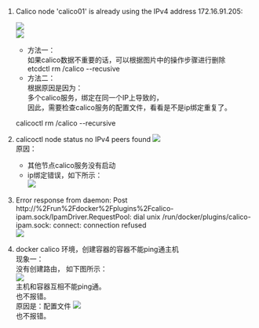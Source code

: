 
1. Calico node 'calico01' is already using the IPv4 address 172.16.91.205:  

    ![](https://note.youdao.com/yws/public/resource/beefe632a59e659716553180a808c6bf/xmlnote/2092478BC26C456380653D09630AEA25/20874)  
    ![](https://note.youdao.com/yws/public/resource/beefe632a59e659716553180a808c6bf/xmlnote/563E5488282C4F1EA0951E9EDEFC9BAC/20876)  
    - 方法一：  
        如果calico数据不重要的话，可以根据图片中的操作步骤进行删除  
        etcdctl rm /calico --recusive  
    - 方法二：  
        根据原因是因为：  
        多个calico服务，绑定在同一个IP上导致的，  
        因此，需要检查calico服务的配置文件，看看是不是ip绑定重复了。  

       



    calicoctl rm /calico --recursive  
2. calicoctl node status no IPv4 peers found
    ![](https://note.youdao.com/yws/public/resource/beefe632a59e659716553180a808c6bf/xmlnote/C60E939916E14903A5B7674B7AB4A0BB/20878)  
    原因： 
    - 其他节点calico服务没有启动 
    - ip绑定错误，如下所示：  
        ![](https://note.youdao.com/yws/public/resource/beefe632a59e659716553180a808c6bf/xmlnote/7C1BE91F4151482480DB58D4FEB815AC/20882)  

3. Error response from daemon: Post http://%2Frun%2Fdocker%2Fplugins%2Fcalico-ipam.sock/IpamDriver.RequestPool: dial unix /run/docker/plugins/calico-ipam.sock: connect: connection refused  
    ![](https://note.youdao.com/yws/public/resource/beefe632a59e659716553180a808c6bf/xmlnote/B38B23E3EB314BFFA8B231EA343CB854/20885)  

4. docker calico 环境，创建容器的容器不能ping通主机  
现象一：  
没有创建路由， 如下图所示：  
![](https://note.youdao.com/yws/public/resource/beefe632a59e659716553180a808c6bf/xmlnote/313DF703D5124BE79BAF008F1E0E584A/20887)  
主机和容器互相不能ping通。  
也不报错。  
原因是：配置文件
![](https://note.youdao.com/yws/public/resource/beefe632a59e659716553180a808c6bf/xmlnote/02A1B7F8BA674844A5FCE148F55A5EF3/20889)  
也不报错。  
